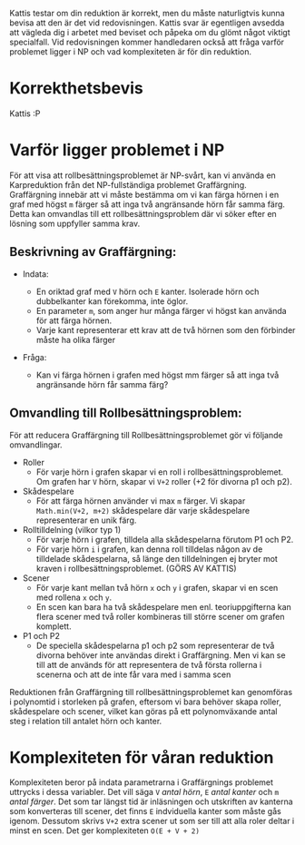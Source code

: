 Kattis testar om din reduktion är korrekt, men du måste naturligtvis kunna bevisa att den är det vid redovisningen. 
Kattis svar är egentligen avsedda att vägleda dig i arbetet med beviset och påpeka om du glömt något viktigt specialfall. 
Vid redovisningen kommer handledaren också att fråga varför problemet ligger i NP och vad komplexiteten är för din reduktion.

# Korrekthetsbevis
Kattis :P

# Varför ligger problemet i NP
För att visa att rollbesättningsproblemet är NP-svårt, kan vi använda en Karpreduktion från det NP-fullständiga problemet Graffärgning. Graffärgning innebär att vi måste bestämma om vi kan färga hörnen i en graf med högst `m` färger så att inga två angränsande hörn får samma färg. Detta kan omvandlas till ett rollbesättningsproblem där vi söker efter en lösning som uppfyller samma krav.

## Beskrivning av Graffärgning:
- Indata: 
    - En oriktad graf med `V` hörn och `E` kanter. Isolerade hörn och dubbelkanter kan förekomma, inte öglor.
    - En parameter `m`, som anger hur många färger vi högst kan använda för att färga hörnen.
    - Varje kant representerar ett krav att de två hörnen som den förbinder måste ha olika färger

- Fråga:
    - Kan vi färga hörnen i grafen med högst mm färger så att inga två angränsande hörn får samma färg?

## Omvandling till Rollbesättningsproblem:
För att reducera Graffärgning till Rollbesättningsproblemet gör vi följande omvandlingar.

- Roller
    - För varje hörn i grafen skapar vi en roll i rollbesättningsproblemet. Om grafen har `V` hörn, skapar vi `V+2` roller (+2 för divorna p1 och p2).
- Skådespelare
    - För att färga hörnen använder vi max `m` färger. Vi skapar `Math.min(V+2, m+2)` skådespelare där varje skådespelare representerar en unik färg.
- Rolltilldelning (vilkor typ 1)
    - För varje hörn i grafen, tilldela alla skådespelarna förutom P1 och P2.
    - För varje hörn `i` i grafen, kan denna roll tilldelas någon av de tilldelade skådespelarna, så länge den tilldelningen ej bryter mot kraven i rollbesättningsproblemet. (GÖRS AV KATTIS)
- Scener
    - För varje kant mellan två hörn `x` och `y` i grafen, skapar vi en scen med rollena `x` och `y`.
    - En scen kan bara ha två skådespelare men enl. teoriuppgifterna kan flera scener med två roller kombineras till större scener om grafen komplett.
- P1 och P2
    - De speciella skådespelarna p1 och p2 som representerar de två divorna behöver inte användas direkt i Graffärgning. Men vi kan se till att de används för att representera de två första rollerna i scenerna och att de inte får vara med i samma scen

Reduktionen från Graffärgning till rollbesättningsproblemet kan genomföras i polynomtid i storleken på grafen, eftersom vi bara behöver skapa roller, skådespelare och scener, vilket kan göras på ett polynomväxande antal steg i relation till antalet hörn och kanter.

# Komplexiteten för våran reduktion
Komplexiteten beror på indata parametrarna i Graffärgnings problemet uttrycks i dessa variabler. Det vill säga `V` *antal hörn*, `E` *antal kanter* och `m` *antal färger*. Det som tar längst tid är inläsningen och utskriften av kanterna som konverteras till scener, det finns `E` indviduella kanter som måste gås igenom. Dessutom skrivs `V+2` extra scener ut som ser till att alla roler deltar i minst en scen. Det ger komplexiteten `O(E + V + 2)`